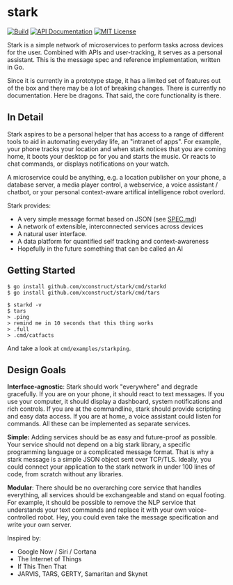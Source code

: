 stark
=====

[![Build](https://img.shields.io/travis/xconstruct/stark.svg?style=flat-square)](https://travis-ci.org/xconstruct/stark)
[![API Documentation](https://img.shields.io/badge/api-GoDoc-blue.svg?style=flat-square)](https://godoc.org/github.com/xconstruct/stark)
[![MIT License](https://img.shields.io/badge/license-MIT-blue.svg?style=flat-square)](http://opensource.org/licenses/MIT)

Stark is a simple network of microservices to perform tasks across devices for the user.
Combined with APIs and user-tracking, it serves as a personal assistant.
This is the message spec and reference implementation, written in Go.

Since it is currently in a prototype stage, it has a limited set of features out of
the box and there may be a lot of breaking changes. There is currently no documentation.
Here be dragons. That said, the core functionality is there.

## In Detail ##

Stark aspires to be a personal helper that has access to a range of different
tools to aid in automating everyday life, an "intranet of apps".  For example,
your phone tracks your location and when stark notices that you are coming home,
it boots your desktop pc for you and starts the music. Or reacts to chat
commands, or displays notifications on your watch.

A microservice could be anything, e.g. a location publisher on your phone,
a database server, a media player control, a webservice, a voice assistant / chatbot,
or your personal context-aware artifical intelligence robot overlord.

Stark provides:

* A very simple message format based on JSON (see [SPEC.md](SPEC.md))
* A network of extensible, interconnected services across devices
* A natural user interface.
* A data platform for quantified self tracking and context-awareness
* Hopefully in the future something that can be called an AI

## Getting Started

	$ go install github.com/xconstruct/stark/cmd/starkd
	$ go install github.com/xconstruct/stark/cmd/tars

	$ starkd -v
	$ tars
	> .ping
	> remind me in 10 seconds that this thing works
	> .full
	> .cmd/catfacts

And take a look at `cmd/examples/starkping`.

## Design Goals ##

**Interface-agnostic**: Stark should work "everywhere" and degrade gracefully. If
you are on your phone, it should react to text messages. If you use your computer,
it should display a dashboard, system notifications and rich controls. If you are
at the commandline, stark should provide scripting and easy data access. If you are at
home, a voice assistant could listen for commands. All these can be implemented as
separate services.

**Simple:** Adding services should be as easy and future-proof as possible.
Your service should not depend on a big stark library, a specific programming
language or a complicated message format. That is why a stark message is a simple
JSON object sent over TCP/TLS. Ideally, you could connect your application to
the stark network in under 100 lines of code, from scratch without any libraries.

**Modular**: There should be no overarching core service that handles everything,
all services should be exchangeable and stand on equal footing. For example,
it should be possible to remove the NLP service that understands your text commands
and replace it with your own voice-controlled robot. Hey, you could even take
the message specification and write your own server.

Inspired by:

* Google Now / Siri / Cortana
* The Internet of Things
* If This Then That
* JARVIS, TARS, GERTY, Samaritan and Skynet
